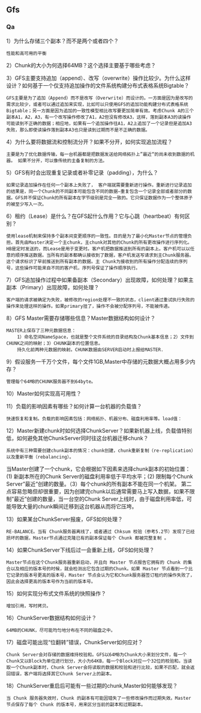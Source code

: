 ## Gfs

### Qa
1）为什么存储三个副本？而不是两个或者四个？
    
    性能和高可用的平衡

2）Chunk的大小为何选择64MB？这个选择主要基于哪些考虑？

3）GFS主要支持追加（append）、改写（overwrite）操作比较少。为什么这样设计？如何基于一个仅支持追加操作的文件系统构建分布式表格系统Bigtable？
    
    GFS主要是为了追加（Append）而不是改写（Overwrite）而设计的。一方面是因为是改写的需求比较少，或者可以通过追加来实现，比如可以只使用GFS的追加功能构建分布式表格系统Bigtable；另一方面是因为追加的一致性模型相比改写要更加简单有效。考虑Chunk A的三个副本A1，A2，A3，有一个改写操作修改了A1，A2但没有修改A3，这样，落到副本A3的读操作可能读到不正确的数据；相应地，如果有一个追加操作往A1，A2上追加了一个记录但是追加A3失败，那么即使读操作落到副本A3也只是读到过期而不是不正确的数据。

4）为什么要将数据流和控制流分开？如果不分开，如何实现追加流程？

    主要是为了优化数据传输，每一台机器都是把数据发送给网络拓扑上”最近“的尚未收到数据的机器。 如果不分开，可以像传统的主备复制的方法。

5）GFS有时会出现重复记录或者补零记录（padding），为什么？

    如果记录追加操作在任何一个副本上失败了， 客户端就需要重新进行操作。重新进行记录追加的结果是，同一个Chunk的不同副本可能包含不同的数据–重复包含一个记录全部或者部分的数据。GFS并不保证Chunk的所有副本在字节级别是完全一致的。它只保证数据作为一个整体原子的被至少写入一次。

6）租约（Lease）是什么？在GFS起什么作用？它与心跳（heartbeat）有何区别？

    使用lease机制来保持多个副本间变更顺序的一致性。目的是为了最小化Master节点的管理负担。首先由Master决定一个主chunk，主chunk对其他的Chunk的所有更改操作进行序列化。HB是定时发送的，而Lease是用于变更时。客户机把数据推送到所有的副本上。客户机可以以任意的顺序推送数据。当所有的副本都确认接收到了数据，客户机发送写请求到主Chunk服务器。这个请求标识了早前推送到所有副本的数据。主 Chunk为接收到的所有操作分配连续的序列号，这些操作可能来自不同的客户机，序列号保证了操作顺序执行。

7）GFS追加操作过程中如果备副本（Secondary）出现故障，如何处理？如果主副本（Primary）出现故障，如何处理？

    客户端的请求被确定为失败，被修改的region处理不一致的状态，client通过重试执行失败的操作来处理这样的操作。如果primary挂了，操作不会被分配序列号，不能被传递。

8）GFS Master需要存储哪些信息？Master数据结构如何设计？

    MASTER上保存了三种元数据信息：
        1）命名空间NameSpace，也就是整个文件系统的目录结构及Chunk基本信息；2）文件到CHUNK之间的映射；3）CHUNK副本的位置信息。
        持久化前两种元数据的映射。CHUNK数据由SERVER启动时上报给MASTER.
9）假设服务一千万个文件，每个文件1GB,Master中存储的元数据大概占用多少内存？

    管理每个64MB的CHUNK服务器不到64byte。

10）Master如何实现高可用性？

    
11）负载的影响因素有哪些？如何计算一台机器的负载值？

    快速恢复和复制。负载的影响因素包括：网络拓扑、机器分布、磁盘利用率等。load值：

12）Master新建chunk时如何选择ChunkServer？如果新机器上线，负载值特别低，如何避免其他ChunkServer同时往这台机器迁移chunk？

    系统中有三种需要创建chunk副本的情况：chunk创建，chunk重新复制（re-replication）以及重新平衡（rebalancing）。
当Master创建了一个chunk，它会根据如下因素来选择chunk副本的初始位置：(1) 新副本所在的Chunk Server的磁盘利用率低于平均水平；(2) 限制每个Chunk Server”最近”创建的数量。（3）每个chunk的所有副本不能在同一个机架。
第二点容易忽略但却很重要，因为创建完chunk以后通常需要马上写入数据，如果不限制”最近”创建的数量，当一台空的Chunk Server上线时，由于磁盘利用率低，可能导致大量的chunk瞬间迁移到这台机器从而将它压垮。

13）如果某台ChunkServer报废，GFS如何处理？

    RE-BALANCE。当有 Chunk服务器离线了，或者通过 Chksum 校验（参考5.2节）发现了已经损坏的数据，Master节点通过克隆已有的副本保证每个 Chunk 都被完整复制 。

14）如果ChunkServer下线后过一会重新上线，GFS如何处理？

    Master节点在这个Chunk服务器重新启动，并且向 Master 节点报告它拥有的 Chunk 的集合以及相应的版本号的时候，就会检测出它包含过期的Chunk。如果 Master 节点看到一个比它记录的版本号更高的版本号，Master 节点会认为它和Chunk服务器签订租约的操作失败了，因此会选择更高的版本号作为当前的版本号。

15）如何实现分布式文件系统的快照操作？

    增加引用，写时拷贝。

16）ChunkServer数据结构如何设计？

    64MB的CHUNK，尽可能均匀地分布在不同的磁盘之中。

17）磁盘可能出现“位翻转”错误，ChunkServer如何应对？

    Chunk Server会对存储的数据维持校验和。GFS以64MB为Chunk大小来划分文件，每一个Chunk又以Block为单位进行划分，大小为64KB，每一个Block对应一个32位的校验和。当读取一个Chunk副本时，Chunk Server会将读取的数据和校验和进行比较，如果不匹配，就会返回错误，客户端将选择其它Chunk Server上的副本。

18）ChunkServer重启后可能有一些过期的chunk,Master如何能够发现？
    
    当 Chunk 服务器失效时，Chunk 的副本有可能因错失了一些修改操作而过期失效。Master 节点保存了每个 Chunk 的版本号，用来区分当前的副本和过期副本。
